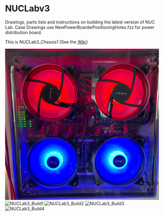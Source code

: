 # NUCLabv3
Drawings, parts lists and instructions on building the latest version of NUC Lab.
Case Drawings use NewPowerBoardwPositioningHoles.fzz for power distribution board.

This is NUCLab3_Chassis1 (See the [Wiki](https://github.com/parmstro/NUCLabv3/wiki))

![NUCLab3_Chassis1](https://github.com/parmstro/NUCLabv3/blob/main/NUCLab3_Chassis1.jpg)
![NUCLab3_Build1](https://github.com/parmstro/NUCLabv3/blob/main/Build1.JPG)
![NUCLab3_Build2](https://github.com/parmstro/NUCLabv3/blob/main/Build2.JPG)
![NUCLab3_Build3](https://github.com/parmstro/NUCLabv3/blob/main/Build3.JPG)
![NUCLab3_Build4](https://github.com/parmstro/NUCLabv3/blob/main/Build4.JPG)
